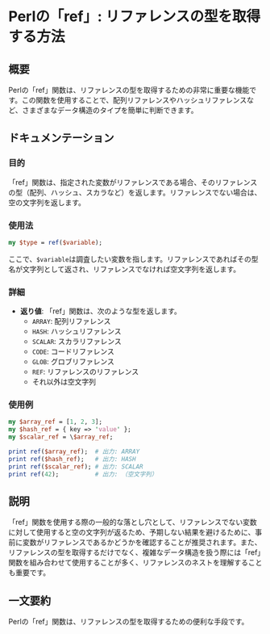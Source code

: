 <!--
Meta Description: # Perlの「ref」: リファレンスの型を取得する方法 ## 概要 Perlの「ref」関数は、リファレンスの型を取得するための非常に重要な機能です。この関数を使用することで、配列リファレンスやハッシュリファレンスなど、さまざまなデータ構造のタイプを簡単に判断できます。 ## ドキュメンテーショ...
Meta Keywords: ref, 関数は, print, perlの, array_ref
-->

# Perlの「ref」: リファレンスの型を取得する方法

## 概要
Perlの「ref」関数は、リファレンスの型を取得するための非常に重要な機能です。この関数を使用することで、配列リファレンスやハッシュリファレンスなど、さまざまなデータ構造のタイプを簡単に判断できます。

## ドキュメンテーション
### 目的
「ref」関数は、指定された変数がリファレンスである場合、そのリファレンスの型（配列、ハッシュ、スカラなど）を返します。リファレンスでない場合は、空の文字列を返します。

### 使用法
```perl
my $type = ref($variable);
```
ここで、`$variable`は調査したい変数を指します。リファレンスであればその型名が文字列として返され、リファレンスでなければ空文字列を返します。

### 詳細
- **返り値**: 「ref」関数は、次のような型を返します。
  - `ARRAY`: 配列リファレンス
  - `HASH`: ハッシュリファレンス
  - `SCALAR`: スカラリファレンス
  - `CODE`: コードリファレンス
  - `GLOB`: グロブリファレンス
  - `REF`: リファレンスのリファレンス
  - それ以外は空文字列

### 使用例
```perl
my $array_ref = [1, 2, 3];
my $hash_ref = { key => 'value' };
my $scalar_ref = \$array_ref;

print ref($array_ref);  # 出力: ARRAY
print ref($hash_ref);   # 出力: HASH
print ref($scalar_ref); # 出力: SCALAR
print ref(42);          # 出力: （空文字列）
```

## 説明
「ref」関数を使用する際の一般的な落とし穴として、リファレンスでない変数に対して使用すると空の文字列が返るため、予期しない結果を避けるために、事前に変数がリファレンスであるかどうかを確認することが推奨されます。また、リファレンスの型を取得するだけでなく、複雑なデータ構造を扱う際には「ref」関数を組み合わせて使用することが多く、リファレンスのネストを理解することも重要です。

## 一文要約
Perlの「ref」関数は、リファレンスの型を取得するための便利な手段です。